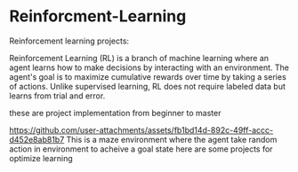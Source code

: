 # Reinforcment-Learning
Reinforcement learning projects:

Reinforcement Learning (RL) is a branch of machine learning where an agent learns how to make decisions by interacting with an environment. The agent's goal is to maximize cumulative rewards over time by taking a series of actions. Unlike supervised learning, RL does not require labeled data but learns from trial and error.

these are project implementation from beginner to master



https://github.com/user-attachments/assets/fb1bd14d-892c-49ff-accc-d452e8ab81b7
This is a maze environment where the agent take random action in environment to acheive a goal state
here are some projects for optimize learning
